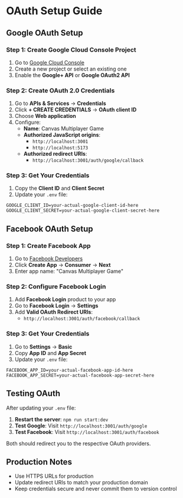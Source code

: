 # OAuth Setup Guide

## Google OAuth Setup

### Step 1: Create Google Cloud Console Project

1. Go to [Google Cloud Console](https://console.cloud.google.com/)
2. Create a new project or select an existing one
3. Enable the **Google+ API** or **Google OAuth2 API**

### Step 2: Create OAuth 2.0 Credentials

1. Go to **APIs & Services** → **Credentials**
2. Click **+ CREATE CREDENTIALS** → **OAuth client ID**
3. Choose **Web application**
4. Configure:
   - **Name**: Canvas Multiplayer Game
   - **Authorized JavaScript origins**:
     - `http://localhost:3001`
     - `http://localhost:5173`
   - **Authorized redirect URIs**:
     - `http://localhost:3001/auth/google/callback`

### Step 3: Get Your Credentials

1. Copy the **Client ID** and **Client Secret**
2. Update your `.env` file:

```properties
GOOGLE_CLIENT_ID=your-actual-google-client-id-here
GOOGLE_CLIENT_SECRET=your-actual-google-client-secret-here
```

## Facebook OAuth Setup

### Step 1: Create Facebook App

1. Go to [Facebook Developers](https://developers.facebook.com/)
2. Click **Create App** → **Consumer** → **Next**
3. Enter app name: "Canvas Multiplayer Game"

### Step 2: Configure Facebook Login

1. Add **Facebook Login** product to your app
2. Go to **Facebook Login** → **Settings**
3. Add **Valid OAuth Redirect URIs**:
   - `http://localhost:3001/auth/facebook/callback`

### Step 3: Get Your Credentials

1. Go to **Settings** → **Basic**
2. Copy **App ID** and **App Secret**
3. Update your `.env` file:

```properties
FACEBOOK_APP_ID=your-actual-facebook-app-id-here
FACEBOOK_APP_SECRET=your-actual-facebook-app-secret-here
```

## Testing OAuth

After updating your `.env` file:

1. **Restart the server**: `npm run start:dev`
2. **Test Google**: Visit `http://localhost:3001/auth/google`
3. **Test Facebook**: Visit `http://localhost:3001/auth/facebook`

Both should redirect you to the respective OAuth providers.

## Production Notes

- Use HTTPS URLs for production
- Update redirect URIs to match your production domain
- Keep credentials secure and never commit them to version control
